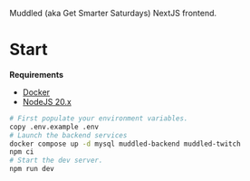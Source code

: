 Muddled (aka Get Smarter Saturdays) NextJS frontend.

# Start

**Requirements**

 - [Docker](https://docker.com)
 - [NodeJS 20.x](https://nodejs.org)


```sh
# First populate your environment variables.
copy .env.example .env
# Launch the backend services
docker compose up -d mysql muddled-backend muddled-twitch
npm ci
# Start the dev server.
npm run dev
```

